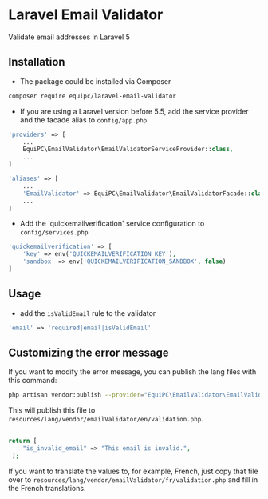 # Laravel Email Validator

Validate email addresses in Laravel 5

## Installation

- The package could be installed via Composer

```bash
composer require equipc/laravel-email-validator
```

- If you are using a Laravel version before 5.5, add the service provider and the facade alias to `config/app.php`

```php
'providers' => [
	...
    EquiPC\EmailValidator\EmailValidatorServiceProvider::class,
    ...
]
```

```php
'aliases' => [
    ...
    'EmailValidator' => EquiPC\EmailValidator\EmailValidatorFacade::class,
    ...
]
```

- Add the 'quickemailverification' service configuration to `config/services.php`

```php
'quickemailverification' => [
	'key' => env('QUICKEMAILVERIFICATION_KEY'),
	'sandbox' => env('QUICKEMAILVERIFICATION_SANDBOX', false)
]
```


## Usage

- add the `isValidEmail` rule to the validator

```php
'email' => 'required|email|isValidEmail'
```

## Customizing the error message

If you want to modify the error message, you can publish the lang files with this command:

```bash
php artisan vendor:publish --provider="EquiPC\EmailValidator\EmailValidatorServiceProvider" --tag="lang"
```

This will publish this file to `resources/lang/vendor/emailValidator/en/validation.php`.

```php
 
return [
	"is_invalid_email" => "This email is invalid.",
 ];
 ```
 
 If you want to translate the values to, for example, French, just copy that file over to `resources/lang/vendor/emailValidator/fr/validation.php` and fill in the French translations.

